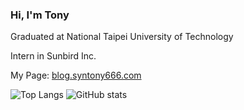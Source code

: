 ### Hi, I'm Tony

Graduated at National Taipei University of Technology

Intern in Sunbird Inc.

My Page: [blog.syntony666.com](https://blog.syntony666.com)

![Top Langs](https://github-readme-stats.vercel.app/api/top-langs/?username=syntony666&layout=compact&theme=nord&count_private=true&langs_count=6&hide=stylus,scss)
![GitHub stats](https://github-readme-stats.vercel.app/api?username=syntony666&theme=nord&show_icons=true&count_private=true&hide=contribs)
